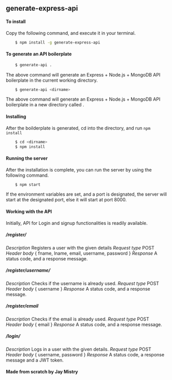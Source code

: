 ## generate-express-api
#### To install
Copy the following command, and execute it in your terminal.
```sh
    $ npm install -g generate-express-api
```

#### To generate an API boilerplate
```sh
    $ generate-api .
```
The above command will generate an Express + Node.js + MongoDB API boilerplate in the current working directory.
```sh
    $ generate-api <dirname>
```
The above command will generate an Express + Node.js + MongoDB API boilerplate in a new directory called <dirname>.

#### Installing
After the boilderplate is generated, cd into the directory, and run `npm install`
```sh
    $ cd <dirname>
    $ npm install
```

#### Running the server
After the installation is complete, you can run the server by using the following command.
```sh
    $ npm start
```
If the environment variables are set, and a port is designated, the server will start at the designated port, else it will start at port 8000.

#### Working with the API
Initially, API for Login and signup functionalities is readily available.
##### /register/
*Description* Registers a user with the given details
*Request type* POST  
*Header body* { fname, lname, email, username, password }
*Response* A status code, and a response message.  

##### /register/username/
*Description* Checks if the username is already used.
*Request type* POST  
*Header body* { username }
*Response* A status code, and a response message.  

##### /register/email
*Description* Checks if the email is already used.
*Request type* POST  
*Header body* { email }
*Response* A status code, and a response message. 

##### /login/
*Description* Logs in a user with the given details.
*Request type* POST  
*Header body* { username, password }
*Response* A status code, a response message and a JWT token.

#### Made from scratch by Jay Mistry